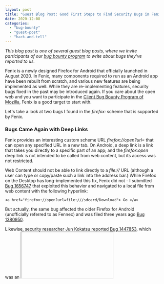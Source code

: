 ```yaml
---
layout: post
title: "Guest Blog Post: Good First Steps to Find Security Bugs in Fenix (Part 1)"
date: 2020-12-08
categories: 
  - "bug-bounty"
  - "guest-post"
  - "hack-and-tell"
---
```


_This blog post is one of several guest blog posts, where we invite participants of our [bug bounty program](https://www.mozilla.org/en-US/security/client-bug-bounty/) to write about bugs they've reported to us._

Fenix is a newly designed Firefox for Android that officially launched in August 2020. In Fenix, many components required to run as an Android app have been rebuilt from scratch, and various new features are being implemented as well. While they are re-implementing features, security bugs fixed in the past may be introduced again. If you care about the open web and you want to participate in the [Client Bug Bounty Program of Mozilla](https://www.mozilla.org/en-US/security/client-bug-bounty/), Fenix is a good target to start with.

Let's take a look at two bugs I found in the _firefox:_ scheme that is supported by Fenix.

### Bugs Came Again with Deep Links

Fenix provides an interesting custom scheme URL _firefox://open?url=_ that can open any specified URL in a new tab. On Android, a deep link is a link that takes you directly to a specific part of an app; and the _firefox:open_ deep link is not intended to be called from web content, but its access was not restricted.

Web Content should not be able to link directly to a _file://_ URL (although a user can type or copy/paste such a link into the address bar.) While Firefox on the Desktop has long-implemented this fix, Fenix did not - I submitted [Bug 1656747](http://bugzilla.mozilla.org/show_bug.cgi?id=1656747) that exploited this behavior and navigated to a local file from web content with the following hyperlink:

`<a href="firefox://open?url=file:///sdcard/Download"> Go </a>`

But actually, the same bug affected the older Firefox for Android (unofficially referred to as Fennec) and was filed three years ago [Bug 1380950](https://bugzilla.mozilla.org/show_bug.cgi?id=1380950).

Likewise, security researcher Jun Kokatsu reported [Bug 1447853](https://bugzilla.mozilla.org/show_bug.cgi?id=1447853), which was an <iframe> sandbox bypass in Firefox for iOS. He also abused the same type of deep link URL for bypassing the popup block brought by <iframe> sandbox.

`<iframe src="data:text/html,<a href=firefox://open-url?url=https://example.com> Go </a>" sandbox></iframe>`

I found this attack scenario in [a test file of Firefox for iOS](https://github.com/mozilla-mobile/firefox-ios/blob/76faae8c6c94e22c8fbc0de72e2d06f615738e2c/UITests/firefoxScheme.html) and I re-tested it in Fenix. I submitted [Bug 1656746](https://bugzilla.mozilla.org/show_bug.cgi?id=1656746) which is the same issue as what he found.

### Conclusion

As you can see, retesting past attack scenarios can be a good starting point. We can find past vulnerabilities from the [Mozilla Foundation Security Advisories](https://www.mozilla.org/en-US/security/advisories/). By examining histories accumulated over a decade, we can see what are considered security bugs and how they were resolved. These resources will be useful for retesting past bugs as well as finding attack vectors for newly introduced features.

Have a good bug hunt!
